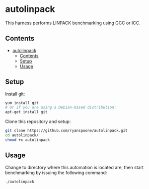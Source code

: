# autolinpack

This harness performs LINPACK benchmarking using GCC or ICC.

## Contents

- [autolinpack](#autolinpack)
  - [Contents](#contents)
  - [Setup](#setup)
  - [Usage](#usage)

## Setup

Install git:

```bash
yum install git
# Or if you are using a Debian-based distribution:
apt-get install git
```

Clone this repository and setup:

```bash
git clone https://github.com/ryanspoone/autolinpack.git
cd autolinpack/
chmod +x autolinpack
```

## Usage

Change to directory where this automation is located are, then start benchmarking by issuing the following command:

```bash
./autolinpack
```
